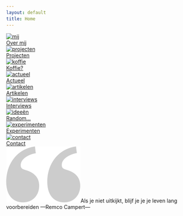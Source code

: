 ```yaml
---
layout: default
title: Home
---
```


<main>
            <!-- Grid navigation section -->
            <section class="grid-container">
                <a href="mij/index.html"><div class="grid-item">
                    <img src="{{ '/assets/images/global/mij.svg' | relative_url }}" alt="mij">
                    <div class="link-label">Over mij</div>
                </div></a>
                <a href="projecten/index.html"><div class="grid-item">
                    <img src="{{ '/assets/images/global/projecten.svg' | relative_url }}" alt="projecten">
                    <div class="link-label">Projecten</div>
                </div></a>
                <a href="koffie/index.html"><div class="grid-item">
                    <img src="{{ '/assets/images/global/koffie.svg' | relative_url }}" alt="koffie">
                    <div class="link-label">Koffie?</div>
                </div></a>
                <a href="actueel/index.html"><div class="grid-item">
                    <img src="{{ '/assets/images/global/actueel.svg' | relative_url }}" alt="actueel">
                    <div class="link-label">Actueel</div>
                </div></a>
                <a href="artikelen/index.html"><div class="grid-item">
                    <img src="{{ '/assets/images/global/artikelen.svg' | relative_url }}" alt="artikelen">
                    <div class="link-label">Artikelen</div>
                </div></a>
                <a href="/interviews/index.html"><div class="grid-item">
                    <img src="{{ '/assets/images/global/interviews.svg' | relative_url }}" alt="interviews">
                    <div class="link-label">Interviews</div>
                </div></a>
                <a href="random/index.html"><div class="grid-item">
                    <img src="{{ '/assets/images/global/random.svg' | relative_url }}" alt="ideeën">
                    <div class="link-label">Random...</div>
                </div></a>
                <a href="experimenten/index.html"><div class="grid-item">
                    <img src="{{ '/assets/images/global/experimenten.svg' | relative_url }}" alt="experimenten">
                    <div class="link-label">Experimenten</div>
                </div></a>
                <a href="contact/index.html"><div class="grid-item">
                    <img src="{{ '/assets/images/global/contact.svg' | relative_url }}" alt="contact">
                    <div class="link-label">Contact</div>
                </div></a>
            </section>
            <div class="quote"><img src="/assets/images/global/quote.svg" alt="">Als je niet uitkijkt, blijf je je je leven lang voorbereiden <span class="small">—Remco Campert—</span></div>
        </main>

